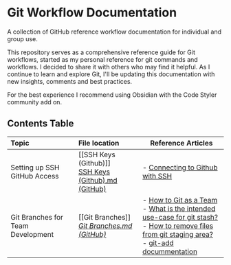 # Git Workflow Documentation

A collection of GitHub reference workflow documentation for individual and group use. 

This repository serves as a comprehensive reference guide for Git workflows, started as my personal reference for git commands and workflows. I decided to share it with others who may find it helpful. As I continue to learn and explore Git, I'll be updating this documentation with new insights, comments and best practices. 

For the best experience I recommend using Obsidian with the Code Styler community add on.

## Contents Table

| Topic                             | File location                                                                                                                   | Reference Articles                                                                                                                                                                                                                                                                                                         |
| :-------------------------------- | :------------------------------------------------------------------------------------------------------------------------------ | -------------------------------------------------------------------------------------------------------------------------------------------------------------------------------------------------------------------------------------------------------------------------------------------------------------------------- |
| Setting up SSH GitHub Access      | [[SSH Keys (Github)]]<br>[SSH Keys (Github).md (GitHub)](https://github.com/K-Zawis/Git_docs/blob/master/SSH%20Keys%20(Github)) | - [Connecting to Github with SSH](https://docs.github.com/en/authentication/connecting-to-github-with-ssh)                                                                                                                                                                                                                 |
| Git Branches for Team Development | [[Git Branches]]<br>*[Git Branches.md (GitHub)](https://github.com/K-Zawis/Git_docs/blob/master/Git%20Branches.md)*             | - [How to Git as a Team](https://www.robinwieruch.de/git-team-workflow/)<br>- [What is the intended use-case for git stash?](https://stackoverflow.com/a/20537356)<br>- [How to remove files from git staging area?](https://stackoverflow.com/q/19730565)<br>- [git-add docummentation](https://git-scm.com/docs/git-add) |

